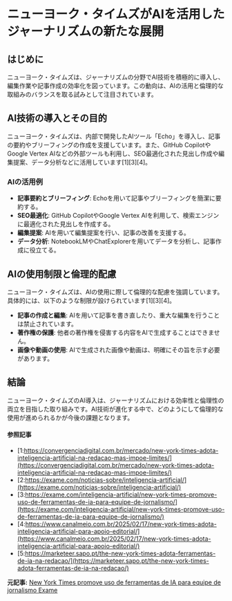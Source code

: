 # ニューヨーク・タイムズがAIを活用したジャーナリズムの新たな展開

## はじめに

ニューヨーク・タイムズは、ジャーナリズムの分野でAI技術を積極的に導入し、編集作業や記事作成の効率化を図っています。この動向は、AIの活用と倫理的な取組みのバランスを取る試みとして注目されています。

## AI技術の導入とその目的

ニューヨーク・タイムズは、内部で開発したAIツール「Echo」を導入し、記事の要約やブリーフィングの作成を支援しています。また、GitHub CopilotやGoogle Vertex AIなどの外部ツールも利用し、SEO最適化された見出し作成や編集提案、データ分析などに活用しています[1][3][4]。

### AIの活用例

- **記事要約とブリーフィング**: Echoを用いて記事やブリーフィングを簡潔に要約する。
- **SEO最適化**: GitHub CopilotやGoogle Vertex AIを利用して、検索エンジンに最適化された見出しを作成する。
- **編集提案**: AIを用いて編集提案を行い、記事の改善を支援する。
- **データ分析**: NotebookLMやChatExplorerを用いてデータを分析し、記事作成に役立てる。

## AIの使用制限と倫理的配慮

ニューヨーク・タイムズは、AIの使用に際して倫理的な配慮を強調しています。具体的には、以下のような制限が設けられています[1][3][4]。

- **記事の作成と編集**: AIを用いて記事を書き直したり、重大な編集を行うことは禁止されています。
- **著作権の保護**: 他者の著作権を侵害する内容をAIで生成することはできません。
- **画像や動画の使用**: AIで生成された画像や動画は、明確にその旨を示す必要があります。

## 結論

ニューヨーク・タイムズのAI導入は、ジャーナリズムにおける効率性と倫理性の両立を目指した取り組みです。AI技術が進化する中で、どのようにして倫理的な使用が進められるかが今後の課題となります。

#### 参照記事
- [1:https://convergenciadigital.com.br/mercado/new-york-times-adota-inteligencia-artificial-na-redacao-mas-impoe-limites/](https://convergenciadigital.com.br/mercado/new-york-times-adota-inteligencia-artificial-na-redacao-mas-impoe-limites/)
- [2:https://exame.com/noticias-sobre/inteligencia-artificial/](https://exame.com/noticias-sobre/inteligencia-artificial/)
- [3:https://exame.com/inteligencia-artificial/new-york-times-promove-uso-de-ferramentas-de-ia-para-equipe-de-jornalismo/](https://exame.com/inteligencia-artificial/new-york-times-promove-uso-de-ferramentas-de-ia-para-equipe-de-jornalismo/)
- [4:https://www.canalmeio.com.br/2025/02/17/new-york-times-adota-inteligencia-artificial-para-apoio-editorial/](https://www.canalmeio.com.br/2025/02/17/new-york-times-adota-inteligencia-artificial-para-apoio-editorial/)
- [5:https://marketeer.sapo.pt/the-new-york-times-adota-ferramentas-de-ia-na-redacao/](https://marketeer.sapo.pt/the-new-york-times-adota-ferramentas-de-ia-na-redacao/)


**元記事:** [New York Times promove uso de ferramentas de IA para equipe de jornalismo Exame](https://exame.com/inteligencia-artificial/new-york-times-promove-uso-de-ferramentas-de-ia-para-equipe-de-jornalismo/)